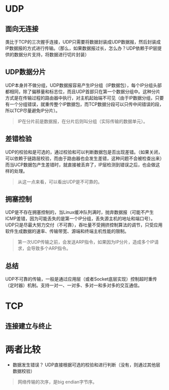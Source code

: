 # UDP
## 面向无连接
类比于TCP的三次握手连接，UDP只需要将数据封装成UDP数据报，然后封装成IP数据报的方式进行传输。（那么，如果数据报过长，怎么办？UDP依赖于IP层提供的数据分片支持，将数据进行切片封装）

## UDP数据分片
UDP本身并不做分组，UDP数据报容易产生IP分组（IP数据包），每个IP分组头部都相同，除了偏移量和标志位，而且UDP首部只在第一个数据分组中。这种分片方式是在传输过程的路由器中执行，对主机起始端不可见（由于IP数据分组，只要有一个分组错误，就重传整个IP数据包，而TCP数据分段可以只传中间错误的段，所以TCP尽量避免IP分片）。

> IP在分片前是数据报，在分片后则叫分组（实际传输的数据单元）。

## 差错检验
UDP的校验和是可选的，通过校验和可以判断数据包是否出现差错。（如果关闭，可以依赖于链路层校验，而由于路由器也会发生差错，这种问题不会被检查出来）而当UCP数据包产生差错时，就直接被丢弃了，IP层检测到错误之后，也会做这样的处理。

> 从这一点来看，可以看出UDP是不可靠的。

## 拥塞控制
UDP是不存在拥塞控制的，当Linux缓冲队列满时，抛弃数据报（可能不产生ICMP差错，因为可能丢失的是第一个IP分组，丢失源主机的地址和端口号）。UDP只是尽最大努力交付（不可靠），吞吐量不受拥挤控制算法的调节，只受应用软件生成数据的速率、传输带宽、源端和终端主机性能的限制。
> 第一次UDP传输之前，会发送ARP指令，如果因为IP分片，造成多个IP请求，会导致多个ARP指令。

## 总结
UDP不可靠的传输，一般是通过应用层（或者Socket底层实现）控制超时重传（定时器）机制。支持一对一、一对多、多对一和多对多的交互通信。

# TCP
## 连接建立与终止



# 两者比较


- 数据发生错误？ UDP直接根据可选的校验和进行判断（没有，则通过其他层数据校验）



> 网络传输的次序，是big endian字节序。